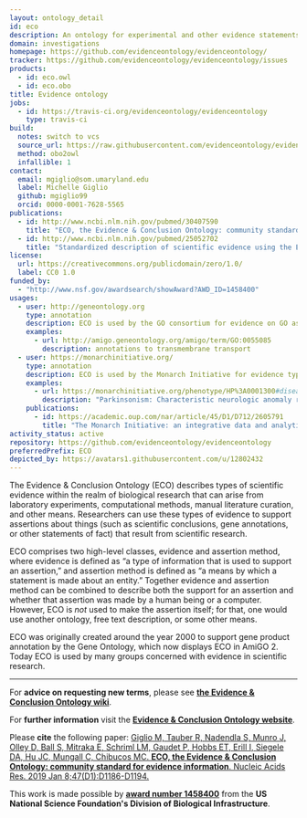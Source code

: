 ```yaml
---
layout: ontology_detail
id: eco
description: An ontology for experimental and other evidence statements.
domain: investigations
homepage: https://github.com/evidenceontology/evidenceontology/
tracker: https://github.com/evidenceontology/evidenceontology/issues
products:
  - id: eco.owl
  - id: eco.obo
title: Evidence ontology
jobs:
  - id: https://travis-ci.org/evidenceontology/evidenceontology
    type: travis-ci
build:
  notes: switch to vcs
  source_url: https://raw.githubusercontent.com/evidenceontology/evidenceontology/master/eco.obo
  method: obo2owl
  infallible: 1
contact:
  email: mgiglio@som.umaryland.edu
  label: Michelle Giglio
  github: mgiglio99
  orcid: 0000-0001-7628-5565
publications:
  - id: http://www.ncbi.nlm.nih.gov/pubmed/30407590
    title: "ECO, the Evidence & Conclusion Ontology: community standard for evidence information."
  - id: http://www.ncbi.nlm.nih.gov/pubmed/25052702
    title: "Standardized description of scientific evidence using the Evidence Ontology (ECO)"
license:
  url: https://creativecommons.org/publicdomain/zero/1.0/
  label: CC0 1.0
funded_by:
  - "http://www.nsf.gov/awardsearch/showAward?AWD_ID=1458400"
usages:
  - user: http://geneontology.org
    type: annotation
    description: ECO is used by the GO consortium for evidence on GO associations
    examples:
      - url: http://amigo.geneontology.org/amigo/term/GO:0055085
        description: annotations to transmembrane transport
  - user: https://monarchinitiative.org/
    type: annotation
    description: ECO is used by the Monarch Initiative for evidence types for disease to phenotype annotations.
    examples:
      - url: https://monarchinitiative.org/phenotype/HP%3A0001300#disease
        description: "Parkinsonism: Characteristic neurologic anomaly resulting form degeneration of dopamine-generating cells in the substantia nigra, a region of the midbrain, characterized clinically by shaking, rigidity, slowness of movement and difficulty with walking and gait."
    publications:
      - id: https://academic.oup.com/nar/article/45/D1/D712/2605791
        title: "The Monarch Initiative: an integrative data and analytic platform connecting phenotypes to genotypes across species"
activity_status: active
repository: https://github.com/evidenceontology/evidenceontology
preferredPrefix: ECO
depicted_by: https://avatars1.githubusercontent.com/u/12802432
---
```


The Evidence & Conclusion Ontology (ECO) describes types of scientific evidence within the realm of biological research that can arise from laboratory experiments, computational methods, manual literature curation, and other means. Researchers can use these types of evidence to support assertions about things (such as scientific conclusions, gene annotations, or other statements of fact) that result from scientific research.

ECO comprises two high-level classes, evidence and assertion method, where evidence is defined as “a type of information that is used to support an assertion,” and assertion method is defined as “a means by which a statement is made about an entity.” Together evidence and assertion method can be combined to describe both the support for an assertion and whether that assertion was made by a human being or a computer. However, ECO is _not_ used to make the assertion itself; for that, one would use another ontology, free text description, or some other means.

ECO was originally created around the year 2000 to support gene product annotation by the Gene Ontology, which now displays ECO in AmiGO 2. Today ECO is used by many groups concerned with evidence in scientific research.

***
For **advice on requesting new terms**, please see **[the Evidence & Conclusion Ontology wiki](https://github.com/evidenceontology/evidenceontology/wiki/New-term-request-how-to)**.

For **further information** visit the **[Evidence & Conclusion Ontology website](http://www.evidenceontology.org/)**.

Please **cite** the following paper: [Giglio M, Tauber R, Nadendla S, Munro J, Olley D, Ball S, Mitraka E, Schriml LM, Gaudet P, Hobbs ET, Erill I, Siegele DA, Hu JC, Mungall C, Chibucos MC. **ECO, the Evidence & Conclusion Ontology: community standard for evidence information**. Nucleic Acids Res. 2019 Jan 8;47(D1):D1186-D1194.](https://www.ncbi.nlm.nih.gov/pubmed/30407590)

This work is made possible by **[award number 1458400](http://www.nsf.gov/awardsearch/showAward?AWD_ID=1458400)** from the **US National Science Foundation's Division of Biological Infrastructure**.
